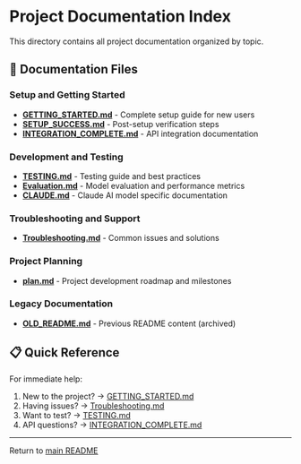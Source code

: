 # Project Documentation Index

This directory contains all project documentation organized by topic.

## 📖 Documentation Files

### Setup and Getting Started
- **[GETTING_STARTED.md](GETTING_STARTED.md)** - Complete setup guide for new users
- **[SETUP_SUCCESS.md](SETUP_SUCCESS.md)** - Post-setup verification steps
- **[INTEGRATION_COMPLETE.md](INTEGRATION_COMPLETE.md)** - API integration documentation

### Development and Testing
- **[TESTING.md](TESTING.md)** - Testing guide and best practices
- **[Evaluation.md](Evaluation.md)** - Model evaluation and performance metrics
- **[CLAUDE.md](CLAUDE.md)** - Claude AI model specific documentation

### Troubleshooting and Support
- **[Troubleshooting.md](Troubleshooting.md)** - Common issues and solutions

### Project Planning
- **[plan.md](plan.md)** - Project development roadmap and milestones

### Legacy Documentation
- **[OLD_README.md](OLD_README.md)** - Previous README content (archived)

## 📋 Quick Reference

For immediate help:
1. New to the project? → [GETTING_STARTED.md](GETTING_STARTED.md)
2. Having issues? → [Troubleshooting.md](Troubleshooting.md)
3. Want to test? → [TESTING.md](TESTING.md)
4. API questions? → [INTEGRATION_COMPLETE.md](INTEGRATION_COMPLETE.md)

---
Return to [main README](../README.md)
